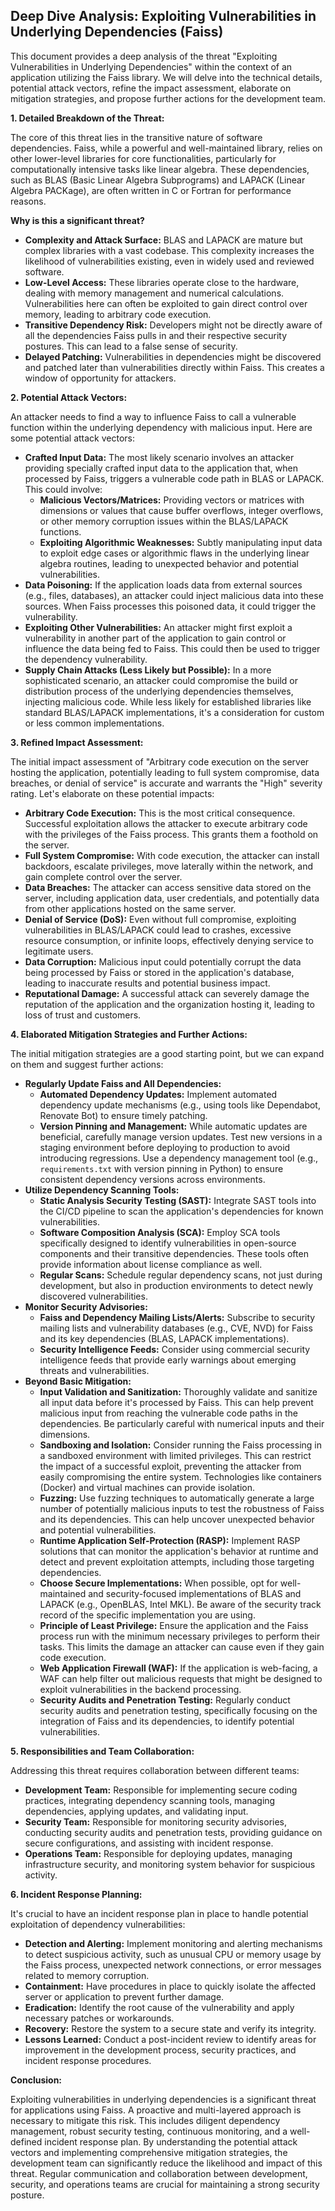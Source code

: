 ## Deep Dive Analysis: Exploiting Vulnerabilities in Underlying Dependencies (Faiss)

This document provides a deep analysis of the threat "Exploiting Vulnerabilities in Underlying Dependencies" within the context of an application utilizing the Faiss library. We will delve into the technical details, potential attack vectors, refine the impact assessment, elaborate on mitigation strategies, and propose further actions for the development team.

**1. Detailed Breakdown of the Threat:**

The core of this threat lies in the transitive nature of software dependencies. Faiss, while a powerful and well-maintained library, relies on other lower-level libraries for core functionalities, particularly for computationally intensive tasks like linear algebra. These dependencies, such as BLAS (Basic Linear Algebra Subprograms) and LAPACK (Linear Algebra PACKage), are often written in C or Fortran for performance reasons.

**Why is this a significant threat?**

* **Complexity and Attack Surface:** BLAS and LAPACK are mature but complex libraries with a vast codebase. This complexity increases the likelihood of vulnerabilities existing, even in widely used and reviewed software.
* **Low-Level Access:** These libraries operate close to the hardware, dealing with memory management and numerical calculations. Vulnerabilities here can often be exploited to gain direct control over memory, leading to arbitrary code execution.
* **Transitive Dependency Risk:**  Developers might not be directly aware of all the dependencies Faiss pulls in and their respective security postures. This can lead to a false sense of security.
* **Delayed Patching:**  Vulnerabilities in dependencies might be discovered and patched later than vulnerabilities directly within Faiss. This creates a window of opportunity for attackers.

**2. Potential Attack Vectors:**

An attacker needs to find a way to influence Faiss to call a vulnerable function within the underlying dependency with malicious input. Here are some potential attack vectors:

* **Crafted Input Data:**  The most likely scenario involves an attacker providing specially crafted input data to the application that, when processed by Faiss, triggers a vulnerable code path in BLAS or LAPACK. This could involve:
    * **Malicious Vectors/Matrices:**  Providing vectors or matrices with dimensions or values that cause buffer overflows, integer overflows, or other memory corruption issues within the BLAS/LAPACK functions.
    * **Exploiting Algorithmic Weaknesses:**  Subtly manipulating input data to exploit edge cases or algorithmic flaws in the underlying linear algebra routines, leading to unexpected behavior and potential vulnerabilities.
* **Data Poisoning:** If the application loads data from external sources (e.g., files, databases), an attacker could inject malicious data into these sources. When Faiss processes this poisoned data, it could trigger the vulnerability.
* **Exploiting Other Vulnerabilities:**  An attacker might first exploit a vulnerability in another part of the application to gain control or influence the data being fed to Faiss. This could then be used to trigger the dependency vulnerability.
* **Supply Chain Attacks (Less Likely but Possible):** In a more sophisticated scenario, an attacker could compromise the build or distribution process of the underlying dependencies themselves, injecting malicious code. While less likely for established libraries like standard BLAS/LAPACK implementations, it's a consideration for custom or less common implementations.

**3. Refined Impact Assessment:**

The initial impact assessment of "Arbitrary code execution on the server hosting the application, potentially leading to full system compromise, data breaches, or denial of service" is accurate and warrants the "High" severity rating. Let's elaborate on these potential impacts:

* **Arbitrary Code Execution:** This is the most critical consequence. Successful exploitation allows the attacker to execute arbitrary code with the privileges of the Faiss process. This grants them a foothold on the server.
* **Full System Compromise:** With code execution, the attacker can install backdoors, escalate privileges, move laterally within the network, and gain complete control over the server.
* **Data Breaches:**  The attacker can access sensitive data stored on the server, including application data, user credentials, and potentially data from other applications hosted on the same server.
* **Denial of Service (DoS):** Even without full compromise, exploiting vulnerabilities in BLAS/LAPACK could lead to crashes, excessive resource consumption, or infinite loops, effectively denying service to legitimate users.
* **Data Corruption:**  Malicious input could potentially corrupt the data being processed by Faiss or stored in the application's database, leading to inaccurate results and potential business impact.
* **Reputational Damage:**  A successful attack can severely damage the reputation of the application and the organization hosting it, leading to loss of trust and customers.

**4. Elaborated Mitigation Strategies and Further Actions:**

The initial mitigation strategies are a good starting point, but we can expand on them and suggest further actions:

* **Regularly Update Faiss and All Dependencies:**
    * **Automated Dependency Updates:** Implement automated dependency update mechanisms (e.g., using tools like Dependabot, Renovate Bot) to ensure timely patching.
    * **Version Pinning and Management:**  While automatic updates are beneficial, carefully manage version updates. Test new versions in a staging environment before deploying to production to avoid introducing regressions. Use a dependency management tool (e.g., `requirements.txt` with version pinning in Python) to ensure consistent dependency versions across environments.
* **Utilize Dependency Scanning Tools:**
    * **Static Analysis Security Testing (SAST):** Integrate SAST tools into the CI/CD pipeline to scan the application's dependencies for known vulnerabilities.
    * **Software Composition Analysis (SCA):** Employ SCA tools specifically designed to identify vulnerabilities in open-source components and their transitive dependencies. These tools often provide information about license compliance as well.
    * **Regular Scans:** Schedule regular dependency scans, not just during development, but also in production environments to detect newly discovered vulnerabilities.
* **Monitor Security Advisories:**
    * **Faiss and Dependency Mailing Lists/Alerts:** Subscribe to security mailing lists and vulnerability databases (e.g., CVE, NVD) for Faiss and its key dependencies (BLAS, LAPACK implementations).
    * **Security Intelligence Feeds:** Consider using commercial security intelligence feeds that provide early warnings about emerging threats and vulnerabilities.
* **Beyond Basic Mitigation:**
    * **Input Validation and Sanitization:**  Thoroughly validate and sanitize all input data before it's processed by Faiss. This can help prevent malicious input from reaching the vulnerable code paths in the dependencies. Be particularly careful with numerical inputs and their dimensions.
    * **Sandboxing and Isolation:**  Consider running the Faiss processing in a sandboxed environment with limited privileges. This can restrict the impact of a successful exploit, preventing the attacker from easily compromising the entire system. Technologies like containers (Docker) and virtual machines can provide isolation.
    * **Fuzzing:**  Use fuzzing techniques to automatically generate a large number of potentially malicious inputs to test the robustness of Faiss and its dependencies. This can help uncover unexpected behavior and potential vulnerabilities.
    * **Runtime Application Self-Protection (RASP):**  Implement RASP solutions that can monitor the application's behavior at runtime and detect and prevent exploitation attempts, including those targeting dependencies.
    * **Choose Secure Implementations:**  When possible, opt for well-maintained and security-focused implementations of BLAS and LAPACK (e.g., OpenBLAS, Intel MKL). Be aware of the security track record of the specific implementation you are using.
    * **Principle of Least Privilege:** Ensure the application and the Faiss process run with the minimum necessary privileges to perform their tasks. This limits the damage an attacker can cause even if they gain code execution.
    * **Web Application Firewall (WAF):** If the application is web-facing, a WAF can help filter out malicious requests that might be designed to exploit vulnerabilities in the backend processing.
    * **Security Audits and Penetration Testing:** Regularly conduct security audits and penetration testing, specifically focusing on the integration of Faiss and its dependencies, to identify potential vulnerabilities.

**5. Responsibilities and Team Collaboration:**

Addressing this threat requires collaboration between different teams:

* **Development Team:** Responsible for implementing secure coding practices, integrating dependency scanning tools, managing dependencies, applying updates, and validating input.
* **Security Team:** Responsible for monitoring security advisories, conducting security audits and penetration tests, providing guidance on secure configurations, and assisting with incident response.
* **Operations Team:** Responsible for deploying updates, managing infrastructure security, and monitoring system behavior for suspicious activity.

**6. Incident Response Planning:**

It's crucial to have an incident response plan in place to handle potential exploitation of dependency vulnerabilities:

* **Detection and Alerting:** Implement monitoring and alerting mechanisms to detect suspicious activity, such as unusual CPU or memory usage by the Faiss process, unexpected network connections, or error messages related to memory corruption.
* **Containment:**  Have procedures in place to quickly isolate the affected server or application to prevent further damage.
* **Eradication:**  Identify the root cause of the vulnerability and apply necessary patches or workarounds.
* **Recovery:**  Restore the system to a secure state and verify its integrity.
* **Lessons Learned:**  Conduct a post-incident review to identify areas for improvement in the development process, security practices, and incident response procedures.

**Conclusion:**

Exploiting vulnerabilities in underlying dependencies is a significant threat for applications using Faiss. A proactive and multi-layered approach is necessary to mitigate this risk. This includes diligent dependency management, robust security testing, continuous monitoring, and a well-defined incident response plan. By understanding the potential attack vectors and implementing comprehensive mitigation strategies, the development team can significantly reduce the likelihood and impact of this threat. Regular communication and collaboration between development, security, and operations teams are crucial for maintaining a strong security posture.
